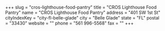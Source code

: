 +++
slug = "cros-lighthouse-food-pantry"
title = "CROS Lighthouse Food Pantry"
name = "CROS Lighthouse Food Pantry"
address = "401 SW 1st St"
cityIndexKey = "city-fl-belle-glade"
city = "Belle Glade"
state = "FL"
postal = "33430"
website = ""
phone = "561 996-5568"
fax = ""
+++
